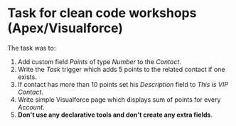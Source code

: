 # Task for clean code workshops (Apex/Visualforce)
The task was to:
1. Add custom field *Points* of type *Number* to the *Contact*.
2. Write the *Task* trigger which adds 5 points to the related contact if one exists.
3. If contact has more than 10 points set his *Description* field to *This is VIP Contact*.
4. Write simple Visualforce page which displays sum of points for every *Account*.
5. **Don't use any declarative tools and don't create any extra fields**.

